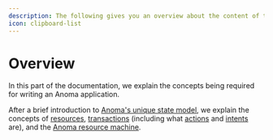 ```yaml
---
description: The following gives you an overview about the content of the LEARN section.
icon: clipboard-list
---
```


# Overview

In this part of the documentation, we explain the concepts being required for writing an Anoma application.

After a brief introduction to [Anoma's unique state model](../anomas-state-model/), we explain the concepts of [resources](../resources/), [transactions](../transactions/) (including what [actions](../transactions/actions.md) and [intents](../transactions/intents-and-solving.md) are), and the [Anoma resource machine](../page/).
